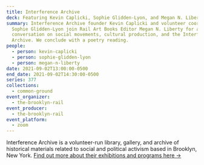 ```yaml
---
title: Interference Archive
deck: Featuring Kevin Caplicki, Sophie Glidden-Lyon, and Megan N. Liberty
summary: Interference Archive founder Kevin Caplicki and volunteer coordinator
  Sophie Glidden-Lyon join Rail Art Books Editor Megan N. Liberty for a
  conversation on social movements, cultural production, and the Interference
  Archive. We conclude with a poetry reading.
people:
  - person: kevin-caplicki
  - person: sophie-glidden-lyon
  - person: megan-n-liberty
date: 2021-09-02T13:00:00-0500
end_date: 2021-09-02T14:30:00-0500
series: 377
collections:
  - common-ground
event_organizer:
  - the-brooklyn-rail
event_producer:
  - the-brooklyn-rail
event_platform:
  - zoom
---
```

Interference Archive is a volunteer-run library, gallery, and archive of historical materials related to social and political activism based in Brooklyn, New York. [Find out more about their exhibitions and programs here  →](https://interferencearchive.org/category/exhibitions/)